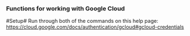 ### Functions for working with Google Cloud
#Setup#
Run through both of the commands on this help page:
https://cloud.google.com/docs/authentication/gcloud#gcloud-credentials
